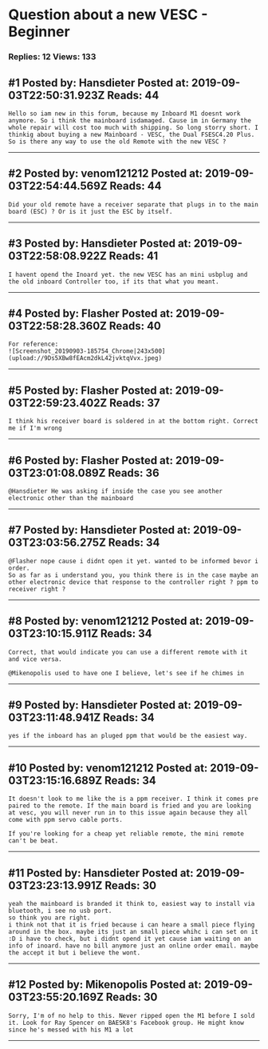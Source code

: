 # Question about a new VESC - Beginner

### Replies: 12 Views: 133

## \#1 Posted by: Hansdieter Posted at: 2019-09-03T22:50:31.923Z Reads: 44

```
Hello so iam new in this forum, because my Inboard M1 doesnt work anymore. So i think the mainboard isdamaged. Cause im in Germany the whole repair will cost too much with shipping. So long storry short. I thinkig about buying a new Mainboard - VESC, the Dual FSESC4.20 Plus.
So is there any way to use the old Remote with the new VESC ?
```

---
## \#2 Posted by: venom121212 Posted at: 2019-09-03T22:54:44.569Z Reads: 44

```
Did your old remote have a receiver separate that plugs in to the main board (ESC) ? Or is it just the ESC by itself.
```

---
## \#3 Posted by: Hansdieter Posted at: 2019-09-03T22:58:08.922Z Reads: 41

```
I havent opend the Inoard yet. the new VESC has an mini usbplug and the old inboard Controller too, if its that what you meant.
```

---
## \#4 Posted by: Flasher Posted at: 2019-09-03T22:58:28.360Z Reads: 40

```
For reference:
![Screenshot_20190903-185754_Chrome|243x500](upload://9Ds5XBw8fEAcm2dkL42jvktqVvx.jpeg)
```

---
## \#5 Posted by: Flasher Posted at: 2019-09-03T22:59:23.402Z Reads: 37

```
I think his receiver board is soldered in at the bottom right. Correct me if I'm wrong
```

---
## \#6 Posted by: Flasher Posted at: 2019-09-03T23:01:08.089Z Reads: 36

```
@Hansdieter He was asking if inside the case you see another electronic other than the mainboard
```

---
## \#7 Posted by: Hansdieter Posted at: 2019-09-03T23:03:56.275Z Reads: 34

```
@Flasher nope cause i didnt open it yet. wanted to be informed bevor i order. 
So as far as i understand you, you think there is in the case maybe an other electronic device that response to the controller right ? ppm to receiver right ?
```

---
## \#8 Posted by: venom121212 Posted at: 2019-09-03T23:10:15.911Z Reads: 34

```
Correct, that would indicate you can use a different remote with it and vice versa.

@Mikenopolis used to have one I believe, let's see if he chimes in
```

---
## \#9 Posted by: Hansdieter Posted at: 2019-09-03T23:11:48.941Z Reads: 34

```
yes if the inboard has an pluged ppm that would be the easiest way.
```

---
## \#10 Posted by: venom121212 Posted at: 2019-09-03T23:15:16.689Z Reads: 34

```
It doesn't look to me like the is a ppm receiver. I think it comes pre paired to the remote. If the main board is fried and you are looking at vesc, you will never run in to this issue again because they all come with ppm servo cable ports.

If you're looking for a cheap yet reliable remote, the mini remote can't be beat.
```

---
## \#11 Posted by: Hansdieter Posted at: 2019-09-03T23:23:13.991Z Reads: 30

```
yeah the mainboard is branded it think to, easiest way to install via bluetooth, i see no usb port. 
so think you are right.
i think not that it is fried because i can heare a small piece flying around in the box. maybe its just an small piece whihc i can set on it :D i have to check, but i didnt opend it yet cause iam waiting on an info of inoard. have no bill anymore just an online order email. maybe the accept it but i believe the wont.
```

---
## \#12 Posted by: Mikenopolis Posted at: 2019-09-03T23:55:20.169Z Reads: 30

```
Sorry, I'm of no help to this. Never ripped open the M1 before I sold it. Look for Ray Spencer on BAESK8's Facebook group. He might know since he's messed with his M1 a lot
```

---
